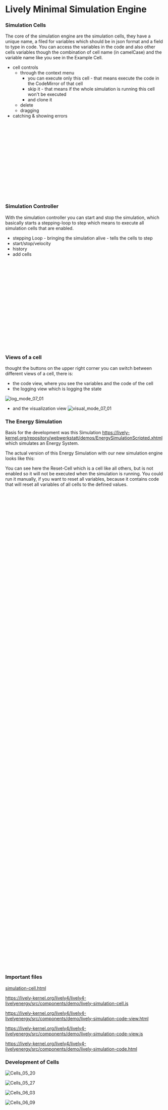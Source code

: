 # Lively Minimal Simulation Engine

### Simulation Cells

The core of the simulation engine are the simulation cells, they have a unique name, a filed for variables which should be in json format and a field to type in code. You can access the variables in the code and also other cells variables though the combination of cell name (in camelCase) and the variable name like you see in the Example Cell.

- cell controls
  - through the context menu 
    - you can execute only this cell - that means execute the code in the CodeMirror of that cell
    - skip it - that means if the whole simulation is running this cell won't be executed 
    - and clone it
  - delete
  - dragging
- catching & showing errors

<div style="height:230px;"><lively-simulation data-hide-controller="" tabindex="0"><lively-simulation-cell style="z-index: 87; width: 376.912px; height: 220.594px; position: absolute;" data-name="Example Cell" data-state="{&quot;variable&quot;:36000}" data-snippet="variable += 1;" data-state-style="margin-top: 5px; margin-bottom: 5px; height: 53px;"></lively-simulation-cell></lively-simulation></div>

### Simulation Controller

With the simulation controller you can start and stop the simulation, which basically starts a stepping-loop to step which means to execute all simulation cells that are enabled.
- stepping Loop - bringing the simulation alive - tells the cells to step
- start/stop/velocity
- history
- add cells

<div style="height:270px;"><lively-simulation><lively-simulation-cell style="z-index: 87; width: 376.912px; height: 120.594px; position: absolute;" data-name="Example Cell" data-state="{&quot;variable&quot;:36000}" data-snippet="variable += 1;" data-state-style="margin-top: 5px; margin-bottom: 5px; height: 53px;"></lively-simulation-cell></lively-simulation></div>

### Views of a cell 
thought the buttons on the upper right corner you can switch between different views of a cell, there is:
* the code view, where you see the variables and the code of the cell 
* the logging view which is logging the state 


![log_mode_07_01](https://lively-kernel.org/lively4/lively4-livelyenergy/demos/engery-sim/screenshots//2020-07-01_log_cell.png)


* and the visualization view
![visual_mode_07_01](https://lively-kernel.org/lively4/lively4-livelyenergy/demos/engery-sim/screenshots//2020-07-01_visual_cell.png)





### The Energy Simulation

Basis for the development was this Simulation <https://lively-kernel.org/repository/webwerkstatt/demos/EnergySimulationScripted.xhtml> which simulates an Energy System.

The actual version of this Energy Simulation with our new simulation engine looks like this:

You can see here the Reset-Cell which is a cell like all others, but is not enabled so it will not be executed when the simulation is running. You could run it manually, if you want to reset all variables, because it contains code that will reset all variables of all cells to the defined values.

<div style="height:1500px;position:relative">
<lively-import src="https://lively-kernel.org/lively4/lively4-livelyenergy/demos/engery-sim/energy-simulation.html"></lively-import>
</div>

### Important files
<a href="https://lively-kernel.org/lively4/lively4-livelyenergy/src/components/demo/lively-simulation-cell.html">simulation-cell.html</a>

<https://lively-kernel.org/lively4/lively4-livelyenergy/src/components/demo/lively-simulation-cell.js>

<https://lively-kernel.org/lively4/lively4-livelyenergy/src/components/demo/lively-simulation-code-view.html>

<https://lively-kernel.org/lively4/lively4-livelyenergy/src/components/demo/lively-simulation-code-view.js>

<https://lively-kernel.org/lively4/lively4-livelyenergy/src/components/demo/lively-simulation-code.html>
### Development of Cells

![Cells_05_20](https://lively-kernel.org/lively4/lively4-livelyenergy/demos/engery-sim/screenshots/2020-05-20%20(8).png)

![Cells_05_27](https://lively-kernel.org/lively4/lively4-livelyenergy/demos/engery-sim/screenshots/2020-05-27-dark-grey.png)

![Cells_06_03](https://lively-kernel.org/lively4/lively4-livelyenergy/demos/engery-sim/screenshots/2020-06-03-log-view.png)

![Cells_06_09](https://lively-kernel.org/lively4/lively4-livelyenergy/demos/engery-sim/screenshots/2020-06-09-simlation-m-controller.png)

